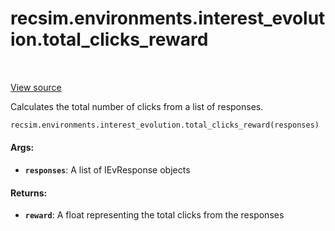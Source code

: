 <div itemscope itemtype="http://developers.google.com/ReferenceObject">
<meta itemprop="name" content="recsim.environments.interest_evolution.total_clicks_reward" />
<meta itemprop="path" content="Stable" />
</div>

# recsim.environments.interest_evolution.total_clicks_reward

<table class="tfo-notebook-buttons tfo-api" align="left">
</table>

<a target="_blank" href="https://github.com/google-research/recsim/tree/master/recsim/environments/interest_evolution.py">View
source</a>

Calculates the total number of clicks from a list of responses.

```python
recsim.environments.interest_evolution.total_clicks_reward(responses)
```

<!-- Placeholder for "Used in" -->

#### Args:

*   <b>`responses`</b>: A list of IEvResponse objects

#### Returns:

*   <b>`reward`</b>: A float representing the total clicks from the responses
